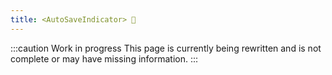 ```yaml
---
title: <AutoSaveIndicator> 🚧
---
```


:::caution Work in progress
This page is currently being rewritten and is not complete or may have missing information.
:::